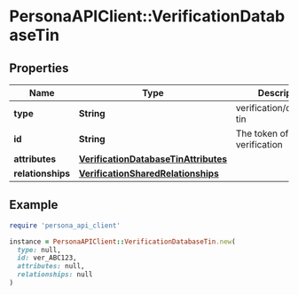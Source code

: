 # PersonaAPIClient::VerificationDatabaseTin

## Properties

| Name | Type | Description | Notes |
| ---- | ---- | ----------- | ----- |
| **type** | **String** | verification/database-tin | [optional] |
| **id** | **String** | The token of the verification | [optional] |
| **attributes** | [**VerificationDatabaseTinAttributes**](VerificationDatabaseTinAttributes.md) |  | [optional] |
| **relationships** | [**VerificationSharedRelationships**](VerificationSharedRelationships.md) |  | [optional] |

## Example

```ruby
require 'persona_api_client'

instance = PersonaAPIClient::VerificationDatabaseTin.new(
  type: null,
  id: ver_ABC123,
  attributes: null,
  relationships: null
)
```

